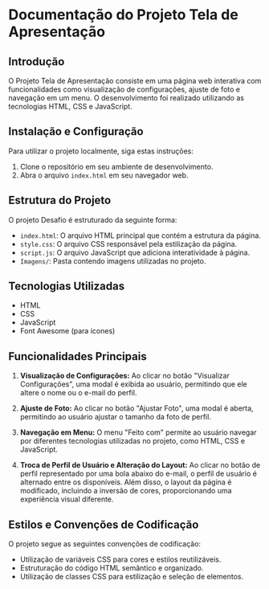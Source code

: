 # Documentação do Projeto Tela de Apresentação

## Introdução

O Projeto Tela de Apresentação consiste em uma página web interativa com funcionalidades como visualização de configurações, ajuste de foto e navegação em um menu. O desenvolvimento foi realizado utilizando as tecnologias HTML, CSS e JavaScript.

## Instalação e Configuração

Para utilizar o projeto localmente, siga estas instruções:

1. Clone o repositório em seu ambiente de desenvolvimento.
2. Abra o arquivo `index.html` em seu navegador web.

## Estrutura do Projeto

O projeto Desafio é estruturado da seguinte forma:

- `index.html`: O arquivo HTML principal que contém a estrutura da página.
- `style.css`: O arquivo CSS responsável pela estilização da página.
- `script.js`: O arquivo JavaScript que adiciona interatividade à página.
- `Imagens/`: Pasta contendo imagens utilizadas no projeto.

## Tecnologias Utilizadas

- HTML
- CSS
- JavaScript
- Font Awesome (para ícones)

## Funcionalidades Principais

1. **Visualização de Configurações:** Ao clicar no botão "Visualizar Configurações", uma modal é exibida ao usuário, permitindo que ele altere o nome ou o e-mail do perfil.

2. **Ajuste de Foto:** Ao clicar no botão "Ajustar Foto", uma modal é aberta, permitindo ao usuário ajustar o tamanho da foto de perfil.

3. **Navegação em Menu:** O menu "Feito com" permite ao usuário navegar por diferentes tecnologias utilizadas no projeto, como HTML, CSS e JavaScript.

4. **Troca de Perfil de Usuário e Alteração do Layout:** Ao clicar no botão de perfil representado por uma bola abaixo do e-mail, o perfil de usuário é alternado entre os disponíveis. Além disso, o layout da página é modificado, incluindo a inversão de cores, proporcionando uma experiência visual diferente.

## Estilos e Convenções de Codificação

O projeto segue as seguintes convenções de codificação:

- Utilização de variáveis CSS para cores e estilos reutilizáveis.
- Estruturação do código HTML semântico e organizado.
- Utilização de classes CSS para estilização e seleção de elementos.
